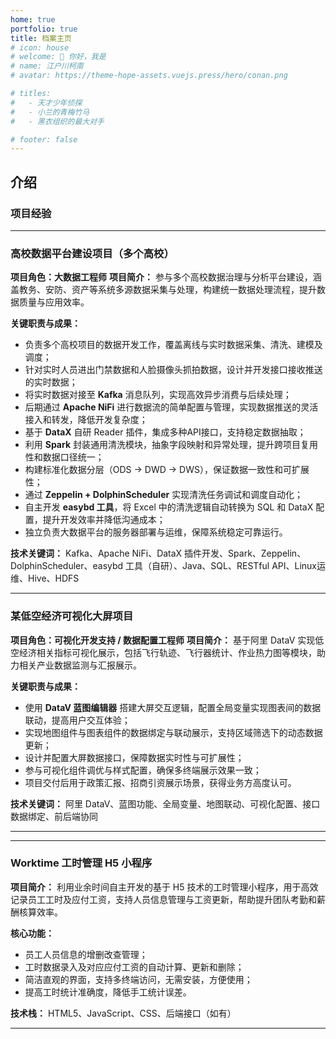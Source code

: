 ```yaml
---
home: true
portfolio: true
title: 档案主页
# icon: house
# welcome: 👋 你好，我是
# name: 江户川柯南
# avatar: https://theme-hope-assets.vuejs.press/hero/conan.png

# titles:
#   - 天才少年侦探
#   - 小兰的青梅竹马
#   - 黑衣组织的最大对手

# footer: false
---
```


## 介绍

### 项目经验


---

### 高校数据平台建设项目（多个高校）

**项目角色：大数据工程师**
**项目简介：**
参与多个高校数据治理与分析平台建设，涵盖教务、安防、资产等系统多源数据采集与处理，构建统一数据处理流程，提升数据质量与应用效率。

**关键职责与成果：**

* 负责多个高校项目的数据开发工作，覆盖离线与实时数据采集、清洗、建模及调度；
* 针对实时人员进出门禁数据和人脸摄像头抓拍数据，设计并开发接口接收推送的实时数据；
* 将实时数据对接至 **Kafka** 消息队列，实现高效异步消费与后续处理；
* 后期通过 **Apache NiFi** 进行数据流的简单配置与管理，实现数据推送的灵活接入和转发，降低开发复杂度；
* 基于 **DataX** 自研 Reader 插件，集成多种API接口，支持稳定数据抽取；
* 利用 **Spark** 封装通用清洗模块，抽象字段映射和异常处理，提升跨项目复用性和数据口径统一；
* 构建标准化数据分层（ODS → DWD → DWS），保证数据一致性和可扩展性；
* 通过 **Zeppelin + DolphinScheduler** 实现清洗任务调试和调度自动化；
* 自主开发 **easybd 工具**，将 Excel 中的清洗逻辑自动转换为 SQL 和 DataX 配置，提升开发效率并降低沟通成本；
* 独立负责大数据平台的服务器部署与运维，保障系统稳定可靠运行。

**技术关键词：**
Kafka、Apache NiFi、DataX 插件开发、Spark、Zeppelin、DolphinScheduler、easybd 工具（自研）、Java、SQL、RESTful API、Linux运维、Hive、HDFS

---




### 某低空经济可视化大屏项目

**项目角色：可视化开发支持 / 数据配置工程师**
**项目简介：**
基于阿里 DataV 实现低空经济相关指标可视化展示，包括飞行轨迹、飞行器统计、作业热力图等模块，助力相关产业数据监测与汇报展示。

**关键职责与成果：**

* 使用 **DataV 蓝图编辑器** 搭建大屏交互逻辑，配置全局变量实现图表间的数据联动，提高用户交互体验；
* 实现地图组件与图表组件的数据绑定与联动展示，支持区域筛选下的动态数据更新；
* 设计并配置大屏数据接口，保障数据实时性与可扩展性；
* 参与可视化组件调优与样式配置，确保多终端展示效果一致；
* 项目交付后用于政策汇报、招商引资展示场景，获得业务方高度认可。

**技术关键词：**
阿里 DataV、蓝图功能、全局变量、地图联动、可视化配置、接口数据绑定、前后端协同

---



---

### Worktime 工时管理 H5 小程序

**项目简介：**
利用业余时间自主开发的基于 H5 技术的工时管理小程序，用于高效记录员工工时及应付工资，支持人员信息管理与工资更新，帮助提升团队考勤和薪酬核算效率。

**核心功能：**

* 员工人员信息的增删改查管理；
* 工时数据录入及对应应付工资的自动计算、更新和删除；
* 简洁直观的界面，支持多终端访问，无需安装，方便使用；
* 提高工时统计准确度，降低手工统计误差。

**技术栈：**
HTML5、JavaScript、CSS、后端接口（如有）

---




